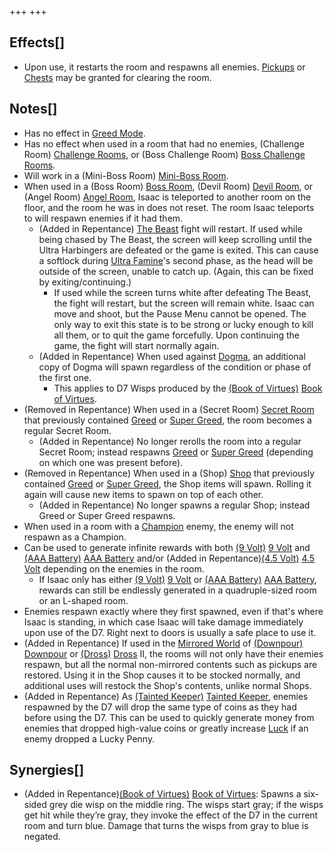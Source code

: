 +++
+++

Effects[]
---------


* Upon use, it restarts the room and respawns all enemies. [Pickups](/wiki/Pickups "Pickups") or [Chests](/wiki/Chests "Chests") may be granted for clearing the room.


Notes[]
-------


* Has no effect in [Greed Mode](/wiki/Greed_Mode "Greed Mode").
* Has no effect when used in a room that had no enemies, (Challenge Room) [Challenge Rooms](/wiki/Challenge_Room "Challenge Room"), or (Boss Challenge Room) [Boss Challenge Rooms](/wiki/Boss_Challenge_Room "Boss Challenge Room").
* Will work in a (Mini-Boss Room) [Mini-Boss Room](/wiki/Mini-Boss_Room "Mini-Boss Room").
* When used in a (Boss Room) [Boss Room](/wiki/Boss_Room "Boss Room"), (Devil Room) [Devil Room](/wiki/Devil_Room "Devil Room"), or (Angel Room) [Angel Room](/wiki/Angel_Room "Angel Room"), Isaac is teleported to another room on the floor, and the room he was in does not reset. The room Isaac teleports to will respawn enemies if it had them.
	+ (Added in Repentance) [The Beast](/wiki/The_Beast "The Beast") fight will restart. If used while being chased by The Beast, the screen will keep scrolling until the Ultra Harbingers are defeated or the game is exited. This can cause a softlock during [Ultra Famine](/wiki/Ultra_Famine "Ultra Famine")'s second phase, as the head will be outside of the screen, unable to catch up. (Again, this can be fixed by exiting/continuing.)
		- If used while the screen turns white after defeating The Beast, the fight will restart, but the screen will remain white. Isaac can move and shoot, but the Pause Menu cannot be opened. The only way to exit this state is to be strong or lucky enough to kill all them, or to quit the game forcefully. Upon continuing the game, the fight will start normally again.
	+ (Added in Repentance) When used against [Dogma](/wiki/Dogma "Dogma"), an additional copy of Dogma will spawn regardless of the condition or phase of the first one.
		- This applies to D7 Wisps produced by the [(Book of Virtues)](/wiki/Book_of_Virtues "Book of Virtues") [Book of Virtues](/wiki/Book_of_Virtues "Book of Virtues").
* (Removed in Repentance) When used in a (Secret Room) [Secret Room](/wiki/Secret_Room "Secret Room") that previously contained [Greed](/wiki/Greed "Greed") or [Super Greed](/wiki/Super_Greed "Super Greed"), the room becomes a regular Secret Room.
	+ (Added in Repentance) No longer rerolls the room into a regular Secret Room; instead respawns [Greed](/wiki/Greed "Greed") or [Super Greed](/wiki/Super_Greed "Super Greed") (depending on which one was present before).
* (Removed in Repentance) When used in a (Shop) [Shop](/wiki/Shop "Shop") that previously contained [Greed](/wiki/Greed "Greed") or [Super Greed](/wiki/Super_Greed "Super Greed"), the Shop items will spawn. Rolling it again will cause new items to spawn on top of each other.
	+ (Added in Repentance) No longer spawns a regular Shop; instead Greed or Super Greed respawns.
* When used in a room with a [Champion](/wiki/Champion "Champion") enemy, the enemy will not respawn as a Champion.
* Can be used to generate infinite rewards with both [(9 Volt)](/wiki/9_Volt "9 Volt") [9 Volt](/wiki/9_Volt "9 Volt") and [(AAA Battery)](/wiki/AAA_Battery "AAA Battery") [AAA Battery](/wiki/AAA_Battery "AAA Battery") and/or (Added in Repentance)[(4.5 Volt)](/wiki/4.5_Volt "4.5 Volt") [4.5 Volt](/wiki/4.5_Volt "4.5 Volt") depending on the enemies in the room.
	+ If Isaac only has either [(9 Volt)](/wiki/9_Volt "9 Volt") [9 Volt](/wiki/9_Volt "9 Volt") or [(AAA Battery)](/wiki/AAA_Battery "AAA Battery") [AAA Battery](/wiki/AAA_Battery "AAA Battery"), rewards can still be endlessly generated in a quadruple-sized room or an L-shaped room.
* Enemies respawn exactly where they first spawned, even if that's where Isaac is standing, in which case Isaac will take damage immediately upon use of the D7. Right next to doors is usually a safe place to use it.
* (Added in Repentance) If used in the [Mirrored World](/wiki/Mirrored_World "Mirrored World") of [(Downpour)](/wiki/Downpour "Downpour") [Downpour](/wiki/Downpour "Downpour") or [(Dross)](/wiki/Dross "Dross") [Dross](/wiki/Dross "Dross") II, the rooms will not only have their enemies respawn, but all the normal non-mirrored contents such as pickups are restored. Using it in the Shop causes it to be stocked normally, and additional uses will restock the Shop's contents, unlike normal Shops.
* (Added in Repentance) As  [(Tainted Keeper)](/wiki/Tainted_Keeper "Tainted Keeper") [Tainted Keeper](/wiki/Tainted_Keeper "Tainted Keeper"), enemies respawned by the D7 will drop the same type of coins as they had before using the D7. This can be used to quickly generate money from enemies that dropped high-value coins or greatly increase [Luck](/wiki/Luck "Luck") if an enemy dropped a Lucky Penny.


Synergies[]
-----------


* (Added in Repentance)[(Book of Virtues)](/wiki/Book_of_Virtues "Book of Virtues") [Book of Virtues](/wiki/Book_of_Virtues "Book of Virtues"): Spawns a six-sided grey die wisp on the middle ring. The wisps start gray; if the wisps get hit while they’re gray, they invoke the effect of the D7 in the current room and turn blue. Damage that turns the wisps from gray to blue is negated.



